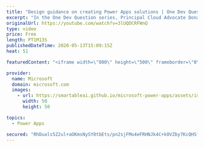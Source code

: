 ```yaml
---
title: "Design guidance on creating Power Apps solutions | One Dev Question: Dona Sarkar"
excerpt: "In the One Dev Question series, Principal Cloud Advocate Dona Sarkar gives some advice on creating Power App solutions.   For more information, visit: https://docs.microsoft.com/powerapps/maker/canvas-apps/get-started-test-drive/?WT.mc_id=onedevquestion-c9-donasa   Try Azure for free: https://aka.ms/TryAzure7"
originalUrl: https://youtube.com/watch?v=3lUQDCRFWnQ
type: video
price: Free
length: PT1M13S
publishedDateTime: 2020-05-13T15:09:15Z
heat: 51

featuredContent: "<iframe width=\"800\" height=\"500\" frameborder=\"0\" src=\"https://www.youtube.com/embed/3lUQDCRFWnQ\" allow=\"accelerometer; autoplay; encrypted-media; gyroscope; picture-in-picture\" allowfullscreen></iframe>"

provider:
  name: Microsoft
  domain: microsoft.com
  images:
    - url: https://smartableai.github.io/microsoft-power-apps/assets/images/organizations/microsoft.com-50x50.jpg
      width: 50
      height: 50

topics:
  - Power Apps

secured: "RhDuals5Z2ul+aOKmsNySY8tbEts/pn2sjFMo4eFRHNJk4C+k0VZby7KcQHSfqD9OwIuvED+oCHCQyEnzlEvnTpn8S+VnKUe8RqxM6bYKuSM/L5UFOXzW9LerwQDsBdW0RZ64YxWYd0Sdjhq3b4pDpBI+909c2LAgm3UMZ3l8tW3YWlERR0Osfel4TfJyMHbvhWXUEtPI765WE4GkcAu8ZBjOHT6wSi6YYH2zGK4ywnXWzxDnx89QRbOhJc3G8azBD73Vca6xMvPAZkrEhaaUlo6JFH8NcO5t66QhF21z8f9F7+Q8dvofTZBOKFGYp/f7/2m3009mePSzVi9psPIShckNRSc6mpbzC+xKccRiZKyCeRzvuD5QAt79iv+/LOVWNw+yU59mWaYA7uLK8SWrA==;qrOst1zPW/qdy2UAC7lKPA=="
---
```


